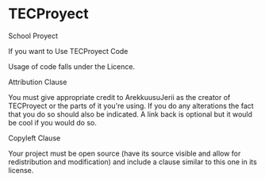 # TECProyect
School Proyect

If you want to Use TECProyect Code

Usage of code falls under the Licence.

Attribution Clause

You must give appropriate credit to ArekkuusuJerii as the creator of TECProyect or the parts of it you're using. If you do any alterations the fact that you do so should also be indicated. A link back is optional but it would be cool if you would do so.

Copyleft Clause

Your project must be open source (have its source visible and allow for redistribution and modification) and include a clause similar to this one in its license.

